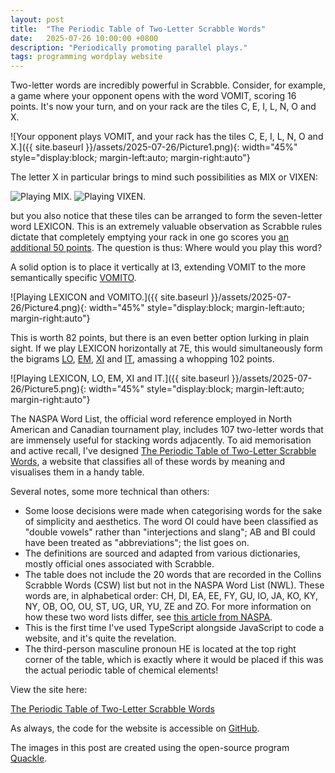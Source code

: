 ```yaml
---
layout: post
title:  "The Periodic Table of Two-Letter Scrabble Words"
date:   2025-07-26 10:00:00 +0800
description: "Periodically promoting parallel plays."
tags: programming wordplay website
---
```


Two-letter words are incredibly powerful in Scrabble. Consider, for example, a game where your opponent opens with the word VOMIT, scoring 16 points. It's now your turn, and on your rack are the tiles C, E, I, L, N, O and X.

![Your opponent plays VOMIT, and your rack has the tiles C, E, I, L, N, O and X.]({{ site.baseurl }}/assets/2025-07-26/Picture1.png){: width="45%" style="display:block; margin-left:auto; margin-right:auto"}

The letter X in particular brings to mind such possibilities as MIX or VIXEN:

<div class="side-by-side-container" style="margin-top: 1em; margin-bottom: 1em;">
    <img src="{{ site.baseurl }}/assets/2025-07-26/Picture2.png" alt="Playing MIX.">
    <img src="{{ site.baseurl }}/assets/2025-07-26/Picture3.png" alt="Playing VIXEN.">
</div>

but you also notice that these tiles can be arranged to form the seven-letter word LEXICON. This is an extremely valuable observation as Scrabble rules dictate that completely emptying your rack in one go scores you [an additional 50 points](https://en.wikipedia.org/wiki/Bingo_(Scrabble)). The question is thus: Where would you play this word?

A solid option is to place it vertically at I3, extending VOMIT to the more semantically specific [VOMITO](https://www.dictionary.com/browse/vomito).

![Playing LEXICON and VOMITO.]({{ site.baseurl }}/assets/2025-07-26/Picture4.png){: width="45%" style="display:block; margin-left:auto; margin-right:auto"}

This is worth 82 points, but there is an even better option lurking in plain sight. If we play LEXICON horizontally at 7E, this would simultaneously form the bigrams [LO](https://www.dictionary.com/browse/lo), [EM](https://www.dictionary.com/browse/em), [XI](https://www.dictionary.com/browse/xi) and [IT](https://www.dictionary.com/browse/it), amassing a whopping 102 points.

![Playing LEXICON, LO, EM, XI and IT.]({{ site.baseurl }}/assets/2025-07-26/Picture5.png){: width="45%" style="display:block; margin-left:auto; margin-right:auto"}

The NASPA Word List, the official word reference employed in North American and Canadian tournament play, includes 107 two-letter words that are immensely useful for stacking words adjacently. To aid memorisation and active recall, I've designed [The Periodic Table of Two-Letter Scrabble Words](https://raphaellith.github.io/Periodic-Table-of-Two-Letter-Scrabble-Words/), a website that classifies all of these words by meaning and visualises them in a handy table.

Several notes, some more technical than others:
- Some loose decisions were made when categorising words for the sake of simplicity and aesthetics. The word OI could have been classified as "double vowels" rather than "interjections and slang"; AB and BI could have been treated as "abbreviations"; the list goes on.
- The definitions are sourced and adapted from various dictionaries, mostly official ones associated with Scrabble.
- The table does not include the 20 words that are recorded in the Collins Scrabble Words (CSW) list but not in the NASPA Word List (NWL). These words are, in alphabetical order: CH, DI, EA, EE, FY, GU, IO, JA, KO, KY, NY, OB, OO, OU, ST, UG, UR, YU, ZE and ZO. For more information on how these two word lists differ, see [this article from NASPA](https://www.scrabbleplayers.org/w/How_Collins_differs).
- This is the first time I've used TypeScript alongside JavaScript to code a website, and it's quite the revelation.
- The third-person masculine pronoun HE is located at the top right corner of the table, which is exactly where it would be placed if this was the actual periodic table of chemical elements!

View the site here:

<div id="link-button-container">
    <a href="https://raphaellith.github.io/Periodic-Table-of-Two-Letter-Scrabble-Words/" target="_blank" id="link-button">The Periodic Table of Two-Letter Scrabble Words</a>
</div>

As always, the code for the website is accessible on <a href="https://github.com/raphaellith/Periodic-Table-of-Two-Letter-Scrabble-Words" target="_blank">GitHub</a>.

The images in this post are created using the open-source program [Quackle](https://github.com/quackle/quackle).

<link rel="stylesheet" href="{{ site.baseurl }}/assets/2025-07-26/style.css">